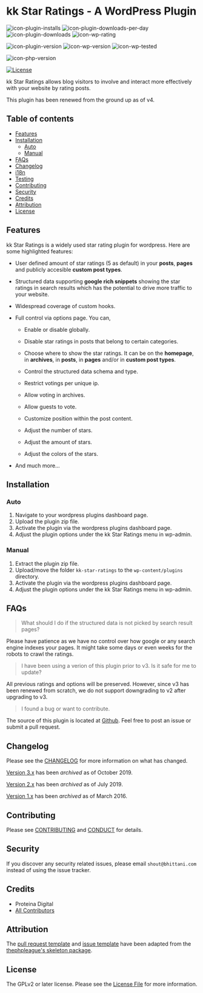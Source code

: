<!-- only:wp>
=== kk Star Ratings ===
Contributors: bhittani
Donate link: https://github.com/kamalkhan/kk-star-ratings
Tags: star ratings, votings, rate posts, ajax ratings, infinite stars, unlimited stars, google rich snippets, structured data, SEO, SERP
Requires at least: 4.5
Requires PHP: 5.6
Tested up to: 5.7.1
Stable tag: 4.2.1
License: GPLv2 or later
License URI: http://www.gnu.org/licenses/gpl-2.0.html
</only:wp -->

<!-- only:github/ -->

# kk Star Ratings - A WordPress Plugin

![icon-plugin-installs]
![icon-plugin-downloads-per-day]
![icon-plugin-downloads]
![icon-wp-rating]

![icon-plugin-version]
![icon-wp-version]
![icon-wp-tested]

![icon-php-version]

<!-- [![Travis Build Status][icon-travis-status]][link-travis-status] -->

[![License][icon-license]](LICENSE.txt)

<!-- /only:github -->

kk Star Ratings allows blog visitors to involve and interact more effectively with your website by rating posts.

This plugin has been renewed from the ground up as of v4.

<!-- only:github/ -->

## **Table of contents**

-   [Features](#features)
-   [Installation](#installation)
    -   [Auto](#auto)
    -   [Manual](#manual)
-   [FAQs](#faqs)
-   [Changelog](#changelog)
-   [i18n](#i18n)
-   [Testing](#testing)
-   [Contributing](#contributing)
-   [Security](#security)
-   [Credits](#credits)
-   [Attribution](#attribution)
-   [License](#license)
    <!-- /only:github -->

<!-- only:wp>
== Description ==
</only:wp -->

<!-- only:github/ -->

## Features

<!-- /only:github -->

kk Star Ratings is a widely used star rating plugin for wordpress. Here are some highlighted features:

-   User defined amount of star ratings (5 as default) in your **posts**, **pages** and publicly accesible **custom post types**.

-   Structured data supporting **google rich snippets** showing the star ratings in search results which has the potential to drive more traffic to your website.

-   Widespread coverage of custom hooks.

-   Full control via options page. You can,

    -   Enable or disable globally.

    -   Disable star ratings in posts that belong to certain categories.

    -   Choose where to show the star ratings. It can be on the **homepage**, in **archives**, in **posts**, in **pages** and/or in **custom post types**.

    -   Control the structured data schema and type.

    -   Restrict votings per unique ip.

    -   Allow voting in archives.

    -   Allow guests to vote.

    -   Customize position within the post content.

    -   Adjust the number of stars.

    -   Adjust the amount of stars.

    -   Adjust the colors of the stars.

-   And much more...

<!-- only:wp>
== Installation ==
</only:wp -->

<!-- only:github/ -->

## Installation

<!-- /only:github -->

<!-- only:github/ -->

### Auto

1. Navigate to your wordpress plugins dashboard page.
2. Upload the plugin zip file.
3. Activate the plugin via the wordpress plugins dashboard page.
4. Adjust the plugin options under the kk Star Ratings menu in wp-admin.
    <!-- /only:github -->

<!-- only:github/ -->

### Manual

<!-- /only:github -->

1. Extract the plugin zip file.
1. Upload/move the folder `kk-star-ratings` to the `wp-content/plugins` directory.
1. Activate the plugin via the wordpress plugins dashboard page.
1. Adjust the plugin options under the kk Star Ratings menu in wp-admin.

<!-- only:wp>
== Frequently Asked Questions ==
</only:wp -->

<!-- only:github/ -->

## FAQs

<!-- /only:github -->

<!-- only:wp>
= What should I do if structured data do not show in search result pages. =
</only:wp -->
<!-- only:github/ -->

> What should I do if the structured data is not picked by search result pages?

<!-- /only:github -->

Please have patience as we have no control over how google or any search engine indexes your pages. It might take some days or even weeks for the robots to crawl the ratings.

<!-- only:wp>
= I have been using a verion of this plugin prior to v3. Is it safe for me to update? =
</only:wp -->
<!-- only:github/ -->

> I have been using a verion of this plugin prior to v3. Is it safe for me to update?

<!-- /only:github -->

All previous ratings and options will be preserved. However, since v3 has been renewed from scratch, we do not support downgrading to v2 after upgrading to v3.

<!-- only:wp>
= I found a bug or want to contribute. =
</only:wp -->
<!-- only:github/ -->

> I found a bug or want to contribute.

<!-- /only:github -->

The source of this plugin is located at [Github](https://github.com/kamalkhan/kk-star-ratings). Feel free to post an issue or submit a pull request.

<!-- only:wp>
== Screenshots ==

1. Appearance
</only:wp -->

<!-- only:wp>
== Changelog ==

= 4.x =

- [View Changelog](https://github.com/kamalkhan/kk-star-ratings/blob/master/CHANGELOG.md)

= 3.x =
[Archived](https://github.com/kamalkhan/kk-star-ratings/blob/master/.github/CHANGELOG-v3.md)

= 2.x =
[Archived](https://github.com/kamalkhan/kk-star-ratings/blob/master/.github/CHANGELOG-v2.md)

= 1.x =
[Archived](https://github.com/kamalkhan/kk-star-ratings/blob/master/.github/CHANGELOG-v1.md)
</only:wp -->

<!-- only:wp>
== Upgrade Notice ==

= 4.x =
It is seamless to upgrade from v3 to v4.

= 3.x =
All previous ratings and options will be preserved. However, since v3 has been renewed from scratch, we do not support downgrading to v2 after moving from v2 to v3.
</only:wp -->

<!-- only:github/ -->

## Changelog

Please see the [CHANGELOG](CHANGELOG.md) for more information on what has changed.

[Version 3.x](.github/CHANGELOG-v3.md) has been _archived_ as of October 2019.

[Version 2.x](.github/CHANGELOG-v2.md) has been _archived_ as of July 2019.

[Version 1.x](.github/CHANGELOG-v1.md) has been _archived_ as of March 2016.

<!-- ## i18n

```bash
npm install
npm run i18n
```

or

```bash
yarn
yarn i18n
```

## Testing

You may clone this repository for development and test purposes.

```bash
git clone https://github.com/kamalkhan/kk-star-ratings

cd kk-star-ratings

composer install

composer install-test-suite

composer test
``` -->

## Contributing

Please see [CONTRIBUTING](.github/CONTRIBUTING.md) and [CONDUCT](.github/CONDUCT.md) for details.

## Security

If you discover any security related issues, please email `shout@bhittani.com` instead of using the issue tracker.

## Credits

-   Proteina Digital
-   [All Contributors][link-contributors]

## Attribution

The [pull request template](.github/PR_TEMPLATE) and [issue template](.github/ISSUE_TEMPLATE) have been adapted from the [thephpleague's skeleton package](https://github.com/thephpleague/skeleton).

## License

The GPLv2 or later license. Please see the [License File](LICENSE.txt) for more information.

<!-- WordPress -->

[icon-wp-version]: https://img.shields.io/wordpress/plugin/wp-version/kk-star-ratings.svg
[icon-wp-tested]: https://img.shields.io/wordpress/plugin/tested/kk-star-ratings.svg
[icon-wp-rating]: https://img.shields.io/wordpress/plugin/rating/kk-star-ratings.svg

<!-- Plugin -->

[icon-plugin-downloads-per-day]: https://img.shields.io/wordpress/plugin/dd/kk-star-ratings.svg
[icon-plugin-downloads]: https://img.shields.io/wordpress/plugin/dt/kk-star-ratings.svg
[icon-plugin-installs]: https://img.shields.io/wordpress/plugin/installs/kk-star-ratings.svg
[icon-plugin-version]: https://img.shields.io/wordpress/plugin/v/kk-star-ratings.svg

<!-- PHP version -->

[icon-php-version]: https://img.shields.io/travis/php-v/kamalkhan/kk-star-ratings/master.svg

<!-- Travis Status -->

[icon-travis-status]: https://img.shields.io/travis/kamalkhan/kk-star-ratings.svg
[link-travis-status]: https://travis-ci.org/kamalkhan/kk-star-ratings

<!-- Packagist Downloads -->

[icon-packagist-downloads]: https://img.shields.io/packagist/dt/bhittani/kk-star-ratings.svg
[link-packagist-downloads]: https://packagist.org/packages/bhittani/kk-star-ratings

<!-- License -->

[icon-license]: https://img.shields.io/badge/License-GPL%20v2-blue.svg

<!-- Composer -->

[link-composer]: https://getcomposer.org

<!-- Contributors -->

[link-contributors]: https://github.com/kamalkhan/kk-star-ratings/contributors

<!-- /only:github -->

